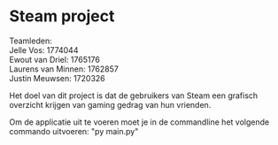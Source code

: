 # Steam project
Teamleden:  
Jelle Vos: 1774044  
Ewout van Driel: 1765176  
Laurens van Minnen: 1762857  
Justin Meuwsen: 1720326  
    
Het doel van dit project is dat de gebruikers van Steam een grafisch overzicht krijgen van gaming gedrag van hun vrienden.    

Om de applicatie uit te voeren moet je in de commandline het volgende commando uitvoeren: "py main.py"
